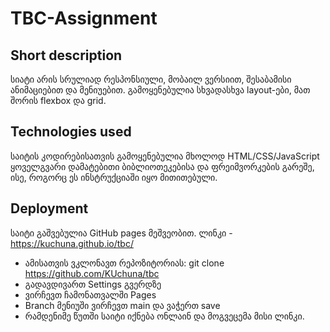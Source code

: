 # TBC-Assignment

## Short description

სიატი არის სრულიად რესპონსიული, მობაილ ვერსიით, შესაბამისი ანიმაციებით და მენიუებით. გამოყენებულია სხვადასხვა layout-ები, მათ შორის flexbox და grid.

## Technologies used

საიტის კოდირებისათვის გამოყენებულია მხოლოდ HTML/CSS/JavaScript ყოველგვარი დამატებითი ბიბლიოთეკებისა და ფრეიმვორკების გარეშე, ისე, როგორც ეს
ინსტრუქციაში იყო მითითებული.

## Deployment 

საიტი გაშვებულია GitHub pages მეშვეობით. ლინკი - https://kuchuna.github.io/tbc/
- ამისათვის ვკლონავთ რეპოზიტორიას: git clone https://github.com/KUchuna/tbc 
- გადავდივართ Settings გვერდზე
- ვირჩევთ ჩამონათვალში Pages
- Branch მენიუში ვირჩევთ main და ვაჭერთ save
- რამდენიმე წუთში საიტი იქნება ონლაინ და მოგვეცემა მისი ლინკი.
